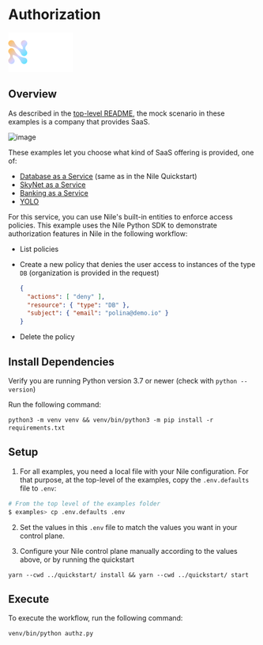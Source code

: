 # Authorization

![image](../images/Nile-text-logo.png)

## Overview

As described in the [top-level README](../README.md), the mock scenario in these examples is a company that provides SaaS.

![image](../images/saas.png)

These examples let you choose what kind of SaaS offering is provided, one of:

- [Database as a Service](../usecases/DB/) (same as in the Nile Quickstart)
- [SkyNet as a Service](../usecases/SkyNet/)
- [Banking as a Service](../usecases/Banking/)
- [YOLO](../usecases/README.md#yolo)

For this service, you can use Nile's built-in entities to enforce access policies.
This example uses the Nile Python SDK to demonstrate authorization features in Nile in the following workflow:

- List policies
- Create a new policy that denies the user access to instances of the type `DB` (organization is provided in the request)

  ```json
  {
    "actions": [ "deny" ],
    "resource": { "type": "DB" },
    "subject": { "email": "polina@demo.io" }
  }
  ```

- Delete the policy


## Install Dependencies

Verify you are running Python version 3.7 or newer (check with `python --version`)

Run the following command:

```
python3 -m venv venv && venv/bin/python3 -m pip install -r requirements.txt
```

## Setup

1. For all examples, you need a local file with your Nile configuration.
For that purpose, at the top-level of the examples, copy the `.env.defaults` file to `.env`:

```bash
# From the top level of the examples folder
$ examples> cp .env.defaults .env
```

2. Set the values in this `.env` file to match the values you want in your control plane.

3. Configure your Nile control plane manually according to the values above, or by running the quickstart

```
yarn --cwd ../quickstart/ install && yarn --cwd ../quickstart/ start
```


## Execute

To execute the workflow, run the following command:

```
venv/bin/python authz.py
```

